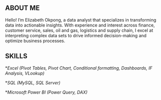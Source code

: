 ## ABOUT ME
Hello! I’m Elizabeth Okpong, a data analyst that specializes in transforming data into actionable insights. With experience and interest across finance, customer service, sales, oil and gas, logistics and supply chain, I excel at interpreting complex data sets to drive informed decision-making and optimize business processes.
## SKILLS
**Excel *(Pivot Tables, Pivot Chart, Conditional formatting, Dashboards, IF Analysis, VLookup)**

**SQL *(MySQL, SQL Server)**

**Microsoft Power BI *(Power Query, DAX)**
